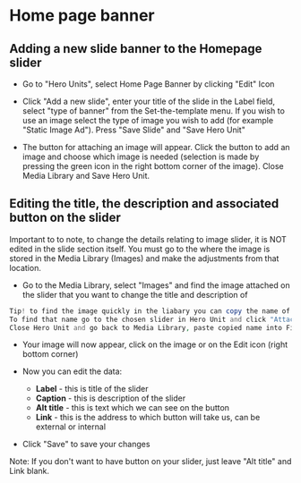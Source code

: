 # Home page banner

## Adding a new slide banner to the Homepage slider


* Go to "Hero Units", select Home Page Banner by clicking "Edit" Icon 

* Click "Add a new slide", enter your title of the slide in the Label field, select "type of banner" from the Set-the-template menu. If you wish to use an image select the type of image you wish to add (for example "Static Image Ad"). Press "Save Slide" and "Save Hero Unit"

* The button for attaching an image will appear. Click the button to add an image and choose which image is needed (selection is made by pressing the green icon in the right bottom corner of the image). Close Media Library and Save Hero Unit.


## Editing the title, the description and associated button on the slider

Important to to note, to change the details relating to image slider, it is NOT edited in the slide section itself. You must go to the where the image is stored in the Media Library (Images) and make the adjustments from that location. 

* Go to the Media Library, select "Images" and find the image attached on the slider that you want to change the title and description of

```php
Tip! to find the image quickly in the liabary you can copy the name of the attached image, (the name is next to Attach/Detach green/red icon), under the image in Media Library. 
To find that name go to the chosen slider in Hero Unit and click "Attach Image", Media Library will appear on the screen, you will see your image then you can copy the name. 
Close Hero Unit and go back to Media Library, paste copied name into Filter Images box and click "Search".  

```

* Your image will now appear, click on the image or on the Edit icon (right bottom corner)

* Now you can edit the data:

  * **Label** - this is title of the slider
  * **Caption** - this is description of the slider
  * **Alt title** - this is text which we can see on the button
  * **Link** - this is the address to which button will take us, can be external or internal

* Click "Save" to save your changes

Note: If you don't want to have button on your slider,  just leave "Alt title" and Link blank.

